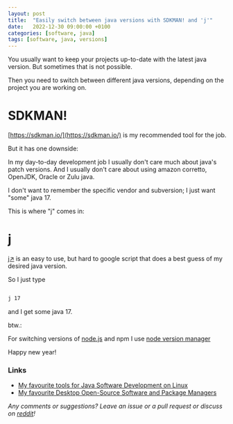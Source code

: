 ```yaml
---
layout: post
title:  "Easily switch between java versions with SDKMAN! and 'j'"
date:   2022-12-30 09:00:00 +0100
categories: [software, java]
tags: [software, java, versions]
---
```


You usually want to keep your projects up-to-date with the latest java version. But sometimes that is not possible.

Then you need to switch between different java versions, depending on the project you are working on.

# SDKMAN!

[https://sdkman.io/](https://sdkman.io/) is my recommended tool for the job.

But it has one downside:

In my day-to-day development job I usually don't care much about java's patch versions.
And I usually don't care about using amazon corretto, OpenJDK, Oracle or Zulu java.

I don't want to remember the specific vendor and subversion; I just want "some" java 17.

This is where "j" comes in:

# j

[j&#8599;](https://github.com/ldziedziul/j/) is an easy to use, but hard to google script that does a best guess of my desired java version.

So I just type

```bash

j 17

```

and I get some java 17.


btw.:

For switching versions of [node.js](https://nodejs.org/) and npm I use [node version manager](https://github.com/nvm-sh/nvm)

Happy new year!

  
### Links

* [My favourite tools for Java Software Development on Linux](/software/2024/08/17/softwarepackages_for_development.html)
* [My favourite Desktop Open-Source Software and Package Managers](/software/2023/04/08/softwarepackages.html)

*Any comments or suggestions? Leave an issue or a pull request or discuss on [reddit](https://www.reddit.com/r/java/comments/zyv57r/easily_switch_between_java_versions_with_sdkman/)!*
